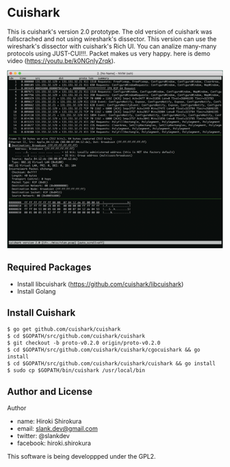 
# Cuishark

This is cuishark's version 2.0 prototype.
The old version of cuishark was fullscrached and not using wireshark's dissector.
This version can use the wireshark's dissector with cuishark's Rich UI.
You can analize many-many protocols using JUST-CUI!!!.
Packet makes us very happy. here is demo video (https://youtu.be/k0NGnIyZrqk).

![](misc/cuishark.png)

## Required Packages

- Install libcuishark (https://github.com/cuishark/libcuishark)
- Install Golang

## Install Cuishark

```
$ go get github.com/cuishark/cuishark
$ cd $GOPATH/src/github.com/cuishark/cuishark
$ git checkout -b proto-v0.2.0 origin/proto-v0.2.0
$ cd $GOPATH/src/github.com/cuishark/cuishark/cgocuishark && go install
$ cd $GOPATH/src/github.com/cuishark/cuishark/cuishark && go install
$ sudo cp $GOPATH/bin/cuishark /usr/local/bin
```

## Author and License

Author
- name: Hiroki Shirokura
- email: slank.dev@gmail.com
- twitter: @slankdev
- facebook: hiroki.shirokura

This software is being developpped under the GPL2.

